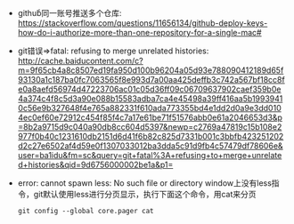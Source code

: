 * githubͬ同一账号推送多个仓库:
    https://stackoverflow.com/questions/11656134/github-deploy-keys-how-do-i-authorize-more-than-one-repository-for-a-single-mac#

* git错误=>fatal: refusing to merge unrelated histories:
    http://cache.baiducontent.com/c?m=9f65cb4a8c8507ed19fa950d100b96204a05d93e788090412189d65f93130a1c187ba0fc7063565f8e993d7a00aa425deffb3c742a567bf18cc8fe0a8aefd56974d47223706ac01c05d36ff09c06709637902caef359b0e4a374c4f8c5d3a90e088b15583adba7ca4e45498a39ff416aa5b19939410c56e9b327648f4e765a882331f610ada773355bd4e1dd2d0a9e3dd0104ec0ef60e72912c454f85f4c7a17e61be71f51576abb0e61a2046653d3&p=8b2a9715d9c040a90db8cc604d5397&newp=c2769a47819c15b108e2977f0b40c1231610db2151d6d41f6b82c825d7331b001c3bbfb423251202d2c27e6502af4d59e0f1307033012ba3dda5c91d9fb4c57479df78606e&user=ba1idu&fm=sc&query=git+fatal%3A+refusing+to+merge+unrelated+histories&qid=9d6756000002be1a&p1=

* error: cannot spawn less: No such file or directory
    window上没有less指令，git默认使用less进行分页显示，执行下面这个命令，用cat来分页
    ```
    git config --global core.pager cat
    ```
